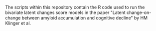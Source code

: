 The scripts within this repository contain the R code used to run the bivariate latent changes score models in the paper "Latent change-on-change between amyloid accumulation and cognitive decline" by HM Klinger et al.
